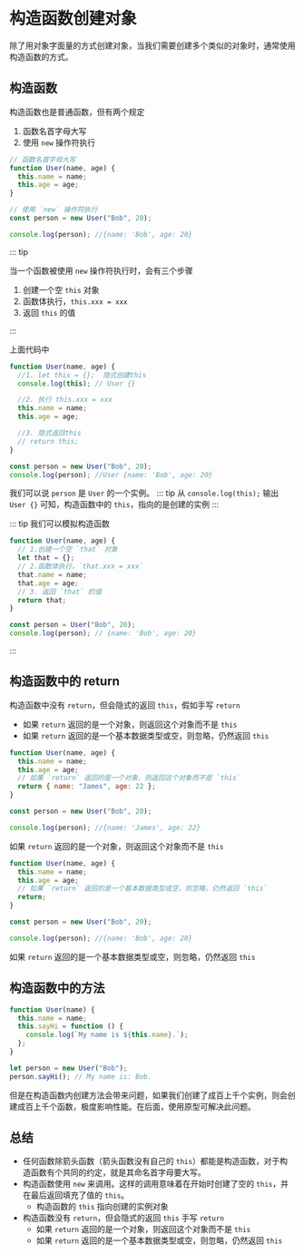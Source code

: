 # 构造函数创建对象

除了用对象字面量的方式创建对象，当我们需要创建多个类似的对象时，通常使用构造函数的方式。

## 构造函数

构造函数也是普通函数，但有两个规定

1. 函数名首字母大写
2. 使用 `new` 操作符执行

```javascript
// 函数名首字母大写
function User(name, age) {
  this.name = name;
  this.age = age;
}

// 使用 `new` 操作符执行
const person = new User("Bob", 20);

console.log(person); //{name: 'Bob', age: 20}
```

::: tip

当一个函数被使用 `new` 操作符执行时，会有三个步骤

1. 创建一个空 `this` 对象
2. 函数体执行，`this.xxx = xxx`
3. 返回 `this` 的值

:::

上面代码中

```javascript
function User(name, age) {
  //1. let this = {};  隐式创建this
  console.log(this); // User {}

  //2. 执行 this.xxx = xxx
  this.name = name;
  this.age = age;

  //3. 隐式返回this
  // return this;
}

const person = new User("Bob", 20);
console.log(person); //User {name: 'Bob', age: 20}
```

我们可以说 `person` 是 `User` 的一个实例。
::: tip
从 `console.log(this);` 输出 ` User {}` 可知，构造函数中的 `this`，指向的是创建的实例
:::

::: tip
我们可以模拟构造函数

```javascript
function User(name, age) {
  // 1.创建一个空 `that` 对象
  let that = {};
  // 2.函数体执行，`that.xxx = xxx`
  that.name = name;
  that.age = age;
  // 3. 返回 `that` 的值
  return that;
}

const person = User("Bob", 20);
console.log(person); // {name: 'Bob', age: 20}
```

:::

## 构造函数中的 return

构造函数中没有 `return`，但会隐式的返回 `this`，假如手写 `return`

- 如果 `return` 返回的是一个对象，则返回这个对象而不是 `this`
- 如果 `return` 返回的是一个基本数据类型或空，则忽略，仍然返回 `this`

```javascript
function User(name, age) {
  this.name = name;
  this.age = age;
  // 如果 `return` 返回的是一个对象，则返回这个对象而不是 `this`
  return { name: "James", age: 22 };
}

const person = new User("Bob", 20);

console.log(person); //{name: 'James', age: 22}
```

如果 `return` 返回的是一个对象，则返回这个对象而不是 `this`

```javascript
function User(name, age) {
  this.name = name;
  this.age = age;
  // 如果 `return` 返回的是一个基本数据类型或空，则忽略，仍然返回 `this`
  return;
}

const person = new User("Bob", 20);

console.log(person); //{name: 'Bob', age: 20}
```

如果 `return` 返回的是一个基本数据类型或空，则忽略，仍然返回 `this`

## 构造函数中的方法

```javascript
function User(name) {
  this.name = name;
  this.sayHi = function () {
    console.log(`My name is ${this.name}.`);
  };
}

let person = new User("Bob");
person.sayHi(); // My name is: Bob.
```

但是在构造函数内创建方法会带来问题，如果我们创建了成百上千个实例，则会创建成百上千个函数，极度影响性能。在后面，使用原型可解决此问题。

## 总结

- 任何函数除箭头函数（箭头函数没有自己的 `this`）都能是构造函数，对于构造函数有个共同的约定，就是其命名首字母要大写。
- 构造函数使用 `new` 来调用。这样的调用意味着在开始时创建了空的 `this`，并在最后返回填充了值的 `this`。
  - 构造函数的 `this` 指向创建的实例对象
- 构造函数没有 `return`，但会隐式的返回 `this` 手写 `return`
  - 如果 `return` 返回的是一个对象，则返回这个对象而不是 `this`
  - 如果 `return` 返回的是一个基本数据类型或空，则忽略，仍然返回 `this`
